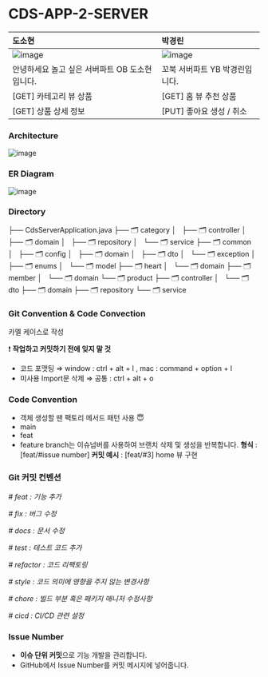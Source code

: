 # CDS-APP-2-SERVER

| 도소현 | 박경린 |
|:----------|:----------|
| ![image](https://github.com/DO-SOPT-CDS-APP-2/CDS-APP-2-SERVER/assets/102944310/95c70aff-1d63-477b-9519-2fa94b163f6a)| ![image](https://github.com/DO-SOPT-CDS-APP-2/CDS-APP-2-SERVER/assets/102944310/8b345b3b-6d42-478f-9f7b-c452665b53a3)|
| 안녕하세요 놀고 싶은 서버파트 OB 도소현입니다.| 꼬북 서버파트 YB 박경린입니다. |
| [GET] 카테고리 뷰 상품 | [GET] 홈 뷰 추천 상품 |
| [GET] 상품 상세 정보 | [PUT] 좋아요 생성 / 취소 |

### **Architecture**

![image](https://github.com/DO-SOPT-CDS-APP-2/CDS-APP-2-SERVER/assets/102944310/61c4cfe5-6c3b-453d-a568-b9d34f62b7f7)

### **ER Diagram**

![image](https://github.com/DO-SOPT-CDS-APP-2/CDS-APP-2-SERVER/assets/102944310/5fdc935c-49e7-4f52-9c37-0dbeaf87ac69)

### **Directory**

├── CdsServerApplication.java
├── 🗂️ category
│   ├── 🗂️ controller
│   ├── 🗂️ domain
│   ├── 🗂️ repository
│   └── 🗂️ service
├── 🗂️ common
│   ├── 🗂️ config
│   ├── 🗂️ domain
│   ├── 🗂️ dto
│   └── 🗂️ exception
│       ├── 🗂️ enums
│       └── 🗂️ model
├── 🗂️ heart
│   └── 🗂️ domain
├── 🗂️ member
│   └── 🗂️ domain
└── 🗂️ product
    ├── 🗂️ controller
    │   └── 🗂️ dto
    ├── 🗂️ domain
    ├── 🗂️ repository
    └── 🗂️ service


### **Git Convention & Code Convection**

카멜 케이스로 작성

❗️ **작업하고 커밋하기 전에 잊지 말 것**

- 코드 포맷팅 ⇒ window : ctrl + alt + l , mac : command + option + l
- 미사용 Import문 삭제 ⇒ 공통 : ctrl + alt + o

### **Code Convention**
- 객체 생성할 땐 팩토리 메서드 패턴 사용
  😇
- main
- feat
- feature branch는 이슈넘버를 사용하여 브랜치 삭제 및 생성을 반복합니다.
**형식** : [feat/#issue number] 
**커밋 예시** : [feat/#3] home 뷰 구현

### **Git 커밋 컨벤션**

*# feat : 기능 추가*

*# fix : 버그 수정*

*# docs : 문서 수정*

*# test : 테스트 코드 추가*

*# refactor : 코드 리팩토링*

*# style : 코드 의미에 영향을 주지 않는 변경사항*

*# chore : 빌드 부분 혹은 패키지 매니저 수정사항*

*# cicd : CI/CD 관련 설정*

### **Issue Number**

- **이슈 단위 커밋**으로 기능 개발을 관리합니다.
- GitHub에서 Issue Number를 커밋 메시지에 넣어줍니다.




